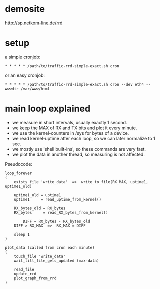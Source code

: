 demosite
========

http://sp.netkom-line.de/rrd

setup
=====

a simple cronjob:

    * * * * * /path/to/traffic-rrd-simple-exact.sh cron

or an easy cronjob:

    * * * * * /path/to/traffic-rrd-simple-exact.sh cron --dev eth4 --wwwdir /var/www/html


main loop explained
===================

* we measure in short intervals, usually exactly 1 second.
* we keep the MAX of RX and TX bits and plot it every minute.
* we use the kernel-counters in /sys for bytes of a device.
* we read kernel-uptime after each loop, so we can later normalize to 1 sec.
* we mostly use 'shell built-ins', so these commands are very fast.
* we plot the data in another thread, so measuring is not affected.

Pseudocode:
```
loop_forever
(
	exists_file 'write_data'  =>  write_to_file(RX_MAX, uptime1, uptime1_old)

	uptime1_old = uptime1
	uptime1     = read_uptime_from_kernel()

	RX_bytes_old = RX_bytes
	RX_bytes     = read_RX_bytes_from_kernel()

        DIFF = RX_bytes - RX_bytes_old
	DIFF > RX_MAX  =>  RX_MAX = DIFF

	sleep 1
)

plot_data (called from cron each minute)
(
	touch_file 'write_data'
	wait_till_file_gets_updated (max-data)

	read_file
	update_rrd
	plot_graph_from_rrd
)
```
